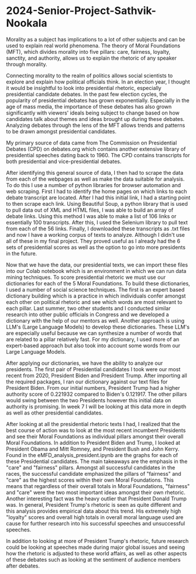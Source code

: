 # 2024-Senior-Project-Sathvik-Nookala
Morality as a subject has implications to a lot of other subjects and can be used to explain real world phenomena. The theory of Moral Foundations (MFT), which divides morality into five pillars: care, fairness, loyalty, sanctity, and authority, allows us to explain the rhetoric of any speaker through morality.

Connecting morality to the realm of politics allows social scientists to explore and explain how political officials think. In an election year, I thought it would be insightful to look into presidential rhetoric, especially presidential candidate debates. In the past few election cycles, the popularity of presidential debates has grown exponentially. Especially in the age of mass media, the importance of these debates has also grown significantly with viewers' ideals being subject to change based on how candidates talk about themes and ideas brought up during these debates. Analyzing debates through the lens of the MFT allows trends and patterns to be drawn amongst presidential candidates.

My primary source of data came from The Commission on Presidential Debates (CPD) on debates.org which contains another extensive library of presidential speeches dating back to 1960. The CPD contains transcripts for both presidential and vice-presidential debates.

After identifying this general source of data, I then had to scrape the data from each of the webpages as well as make the data suitable for analysis. To do this I use a number of python libraries for browser automation and web scraping. First I had to identify the home pages on which links to each debate transcript are located. After I had this initial link, I had a starting point to then scrape each link. Using Beautiful Soup, a python library that is used to pull data out of XML and HTML files, I was able to build an array of debate links. Using this method I was able to make a list of 106 links or essentially 100 transcripts. After this, I used the Selenium library to pull text from each of the 56 links. Finally, I downloaded these transcripts as .txt files and now I have a working corpus of texts to analyze. Although I didn't use all of these in my final project. They proved useful as I already had the 6 sets of presidential scores as well as the option to go into more presidents in the future.

Now that we have the data, our presidential texts, we can import these files into our Colab notebook which is an environment in which we can run data mining techniques. To score presidential rhetoric we must use our dictionaries for each of the 5 Moral Foundations. To build these dictionaries, I used a number of social science techniques. The first is an expert based dictionary building which is a practice in which individuals confer amongst each other on political rhetoric and see which words are most relevant to each pillar. Last summer, two other students and I conducted similar research into other public officials in Congress and we developed a dictionary with the help of our mentors as well. Another approach is using LLM's (Large Language Models) to develop these dictionaries. These LLM's are especially useful because we can synthesize a number of words that are related to a pillar relatively fast. For my dictionary, I used more of an expert-based approach but also took into account some words from our Large Language Models.

After applying our dictionaries, we have the ability to analyze our presidents. The first pair of Presidential candidates I took were our most recent from 2020, President Biden and President Trump. After importing all the required packages, I ran our dictionary against our text files for President Biden. From our initial numbers, President Trump had a higher authority score of 0.221932 compared to Biden's 0.121917. The other pillars would swing between the two Presidents however this initial data on authority is promising. In week 7 I will be looking at this data more in depth as well as other presidential candidates. 

After looking at all the presidential rhetoric texts I had, I realized that the best course of action was to look at the most recent incumbent Presidents and see their Moral Foundations as individual pillars amongst their overall Moral Foundations. In addition to President Biden and Trump, I looked at President Obama and Mitt Romney, and President Bush and John Kerry. Found in the eMFD_analysis_president.ipynb are the graphs for each of these Presidential candidates. The main takeaways are the emphasis in the "care" and "fairness" pillars. Amongst all successful candidates in the races, the successful candidate emphasized the pillars of "fairness" and "care" as the highest scores within their own Moral Foundations. This means that regardless of their overall totals in Moral Foundations, "fairness" and "care" were the two most important ideas amongst their own rhetoric. Another interesting fact was the heavy outlier that President Donald Trump was. In general, President Trump's rhetoric is seen as quite different and this analysis provides empirical data about this trend. His extremely high "loyalty" scores and overall high totals in overall moral language used are cause for further research into his successful speeches and unsuccessful speeches. 

In addition to looking at more of President Trump's rhetoric, future research could be looking at speeches made during major global issues and seeing how the rhetoric is adjusted to these world affairs, as well as other aspects of these debates such as looking at the sentiment of audience members after debates. 
